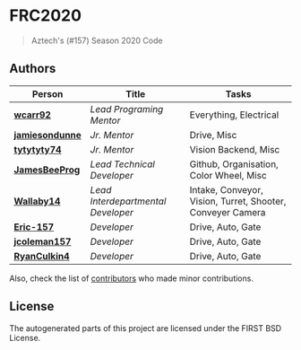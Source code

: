 # FRC2020
> Aztech's (#157) Season 2020 Code

## Authors

Person                                                | Title                              | Tasks
------------------------------------------------------|------------------------------------|-----
[**wcarr92**](https://github.com/wcarr92)             | _Lead Programing Mentor_           | Everything, Electrical
[**jamiesondunne**](https://github.com/jamiesondunne) | _Jr. Mentor_                       | Drive, Misc
[**tytytyty74**](https://github.com/tytytyty74)       | _Jr. Mentor_                       | Vision Backend, Misc
[**JamesBeeProg**](https://github.com/JamesBeeProg)   | _Lead Technical Developer_         | Github, Organisation, Color Wheel, Misc
[**Wallaby14**](https://github.com/Wallaby14)         | _Lead Interdepartmental Developer_ | Intake, Conveyor, Vision, Turret, Shooter, Conveyer Camera
[**Eric-157**](https://github.com/Eric-157)           | _Developer_                        | Drive, Auto, Gate
[**jcoleman157**](https://github.com/jcoleman157)     | _Developer_                        | Drive, Auto, Gate
[**RyanCulkin4**](https://github.com/RyanCulkin4)     | _Developer_                        | Drive, Auto, Gate

Also, check the list of [contributors](https://github.com/Aztechs157/FRC2020/contributors) who made minor contributions.

## License

The autogenerated parts of this project are licensed under the FIRST BSD License.
